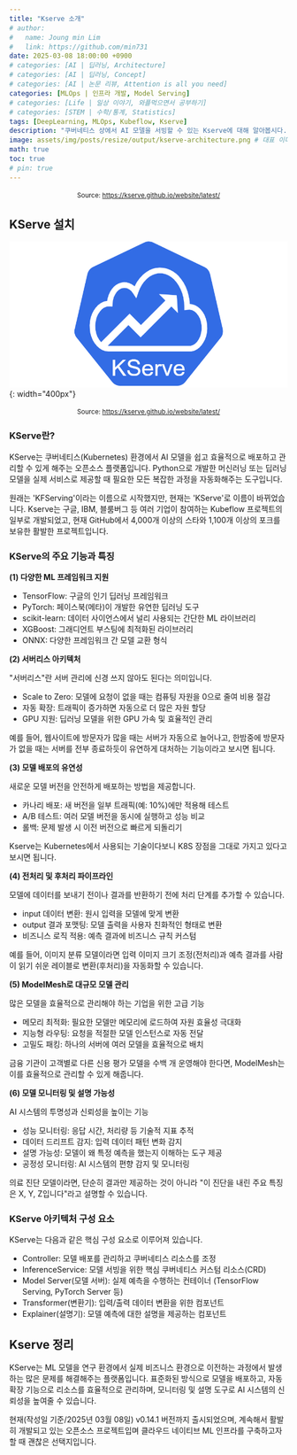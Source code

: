 ```yaml
---
title: "Kserve 소개"
# author:
#   name: Joung min Lim
#   link: https://github.com/min731
date: 2025-03-08 18:00:00 +0900
# categories: [AI | 딥러닝, Architecture]
# categories: [AI | 딥러닝, Concept]
# categories: [AI | 논문 리뷰, Attention is all you need]
categories: [MLOps | 인프라 개발, Model Serving]
# categories: [Life | 일상 이야기, 와플먹으면서 공부하기]
# categories: [STEM | 수학/통계, Statistics]
tags: [DeepLearning, MLOps, Kubeflow, Kserve]
description: "쿠버네티스 상에서 AI 모델을 서빙할 수 있는 Kserve에 대해 알아봅시다."
image: assets/img/posts/resize/output/kserve-architecture.png # 대표 이미지  가로 세로 비율 약 1.91:1 (예: 1200×628px)
math: true
toc: true
# pin: true
---
```


<div align="center">
  <small>Source: <a href="https://kserve.github.io/website/latest/">https://kserve.github.io/website/latest/</a></small>
</div>

## KServe 설치

![](assets/img/posts/resize/output/kserve.png){: width="400px"}

<div align="center">
  <small>Source: <a href="https://kserve.github.io/website/latest/">https://kserve.github.io/website/latest/</a></small>
</div>


### KServe란?

KServe는 쿠버네티스(Kubernetes) 환경에서 AI 모델을 쉽고 효율적으로 배포하고 관리할 수 있게 해주는 오픈소스 플랫폼입니다. Python으로 개발한 머신러닝 또는 딥러닝 모델을 실제 서비스로 제공할 때 필요한 모든 복잡한 과정을 자동화해주는 도구입니다.

원래는 'KFServing'이라는 이름으로 시작했지만, 현재는 'KServe'로 이름이 바뀌었습니다. Kserve는 구글, IBM, 블룸버그 등 여러 기업이 참여하는 Kubeflow 프로젝트의 일부로 개발되었고, 현재 GitHub에서 4,000개 이상의 스타와 1,100개 이상의 포크를 보유한 활발한 프로젝트입니다.

### KServe의 주요 기능과 특징

**(1) 다양한 ML 프레임워크 지원**

- TensorFlow: 구글의 인기 딥러닝 프레임워크
- PyTorch: 페이스북(메타)이 개발한 유연한 딥러닝 도구
- scikit-learn: 데이터 사이언스에서 널리 사용되는 간단한 ML 라이브러리
- XGBoost: 그래디언트 부스팅에 최적화된 라이브러리
- ONNX: 다양한 프레임워크 간 모델 교환 형식

**(2) 서버리스 아키텍처**

"서버리스"란 서버 관리에 신경 쓰지 않아도 된다는 의미입니다.

- Scale to Zero: 모델에 요청이 없을 때는 컴퓨팅 자원을 0으로 줄여 비용 절감
- 자동 확장: 트래픽이 증가하면 자동으로 더 많은 자원 할당
- GPU 지원: 딥러닝 모델을 위한 GPU 가속 및 효율적인 관리

예를 들어, 웹사이트에 방문자가 많을 때는 서버가 자동으로 늘어나고, 한밤중에 방문자가 없을 때는 서버를 전부 종료하듯이 유연하게 대처하는 기능이라고 보시면 됩니다.

**(3) 모델 배포의 유연성**

새로운 모델 버전을 안전하게 배포하는 방법을 제공합니다.

- 카나리 배포: 새 버전을 일부 트래픽(예: 10%)에만 적용해 테스트
- A/B 테스트: 여러 모델 버전을 동시에 실행하고 성능 비교
- 롤백: 문제 발생 시 이전 버전으로 빠르게 되돌리기

Kserve는 Kubernetes에서 사용되는 기술이다보니 K8S 장점을 그대로 가지고 있다고 보시면 됩니다.

**(4) 전처리 및 후처리 파이프라인**

모델에 데이터를 보내기 전이나 결과를 반환하기 전에 처리 단계를 추가할 수 있습니다.

- input 데이터 변환: 원시 입력을 모델에 맞게 변환
- output 결과 포맷팅: 모델 출력을 사용자 친화적인 형태로 변환
- 비즈니스 로직 적용: 예측 결과에 비즈니스 규칙 커스텀

예를 들어, 이미지 분류 모델이라면 입력 이미지 크기 조정(전처리)과 예측 결과를 사람이 읽기 쉬운 레이블로 변환(후처리)을 자동화할 수 있습니다.

**(5) ModelMesh로 대규모 모델 관리**

많은 모델을 효율적으로 관리해야 하는 기업을 위한 고급 기능

- 메모리 최적화: 필요한 모델만 메모리에 로드하여 자원 효율성 극대화
- 지능형 라우팅: 요청을 적절한 모델 인스턴스로 자동 전달
- 고밀도 패킹: 하나의 서버에 여러 모델을 효율적으로 배치

금융 기관이 고객별로 다른 신용 평가 모델을 수백 개 운영해야 한다면, ModelMesh는 이를 효율적으로 관리할 수 있게 해줍니다.

**(6) 모델 모니터링 및 설명 가능성**

AI 시스템의 투명성과 신뢰성을 높이는 기능

- 성능 모니터링: 응답 시간, 처리량 등 기술적 지표 추적
- 데이터 드리프트 감지: 입력 데이터 패턴 변화 감지
- 설명 가능성: 모델이 왜 특정 예측을 했는지 이해하는 도구 제공
- 공정성 모니터링: AI 시스템의 편향 감지 및 모니터링

의료 진단 모델이라면, 단순히 결과만 제공하는 것이 아니라 "이 진단을 내린 주요 특징은 X, Y, Z입니다"라고 설명할 수 있습니다.

### KServe 아키텍처 구성 요소

KServe는 다음과 같은 핵심 구성 요소로 이루어져 있습니다.

- Controller: 모델 배포를 관리하고 쿠버네티스 리소스를 조정
- InferenceService: 모델 서빙을 위한 핵심 쿠버네티스 커스텀 리소스(CRD)
- Model Server(모델 서버): 실제 예측을 수행하는 컨테이너 (TensorFlow Serving, PyTorch Server 등)
- Transformer(변환기): 입력/출력 데이터 변환을 위한 컴포넌트
- Explainer(설명기): 모델 예측에 대한 설명을 제공하는 컴포넌트

## Kserve 정리

KServe는 ML 모델을 연구 환경에서 실제 비즈니스 환경으로 이전하는 과정에서 발생하는 많은 문제를 해결해주는 플랫폼입니다. 표준화된 방식으로 모델을 배포하고, 자동 확장 기능으로 리소스를 효율적으로 관리하며, 모니터링 및 설명 도구로 AI 시스템의 신뢰성을 높여줄 수 있습니다.

현재(작성일 기준/2025년 03월 08일) v0.14.1 버전까지 출시되었으며, 계속해서 활발히 개발되고 있는 오픈소스 프로젝트입며 클라우드 네이티브 ML 인프라를 구축하고자 할 때 괜찮은 선택지입니다.
